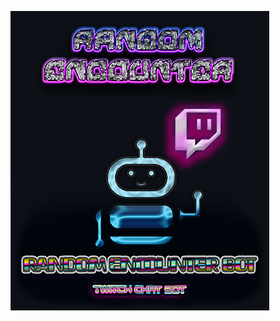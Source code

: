 ![randomencounterbot by the_random_encounter - Twitch Chat Bot](./img/chatbot_logo_full_blu-med2.png)
